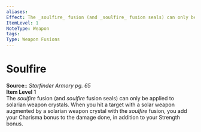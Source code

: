 ```yaml
---
aliases: 
Effect: The _soulfire_ fusion (and _soulfire_ fusion seals) can only be applied to solarian weapon crystals. When you hit a target with a solar weapon augmented by a solarian weapon crystal with the _soulfire_ fusion, you add your Charisma bonus to the damage done, in addition to your Strength bonus.
ItemLevel: 1
NoteType: Weapon
tags: 
Type: Weapon Fusions
---
```


# Soulfire

**Source**:: _Starfinder Armory pg. 65_  
**Item Level** 1  
The _soulfire_ fusion (and _soulfire_ fusion seals) can only be applied to solarian weapon crystals. When you hit a target with a solar weapon augmented by a solarian weapon crystal with the _soulfire_ fusion, you add your Charisma bonus to the damage done, in addition to your Strength bonus.
